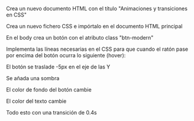 Crea un nuevo documento HTML con el título "Animaciones y transiciones en CSS"

Crea un nuevo fichero CSS e impórtalo en el documento HTML principal

En el body crea un botón con el atributo class "btn-modern"

Implementa las líneas necesarias en el CSS para que cuando el ratón pase por encima del botón ocurra lo siguiente (hover):

El botón se traslade -5px en el eje de las Y

Se añada una sombra

El color de fondo del botón cambie

El color del texto cambie

Todo esto con una transición de 0.4s
